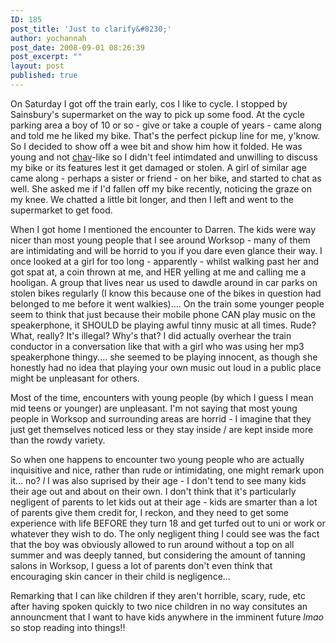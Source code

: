 ```yaml
---
ID: 185
post_title: 'Just to clarify&#8230;'
author: yochannah
post_date: 2008-09-01 08:26:39
post_excerpt: ""
layout: post
published: true
---
```

On Saturday I got off the train early, cos I like to cycle. I stopped by Sainsbury's supermarket on the way to pick up some food. At the cycle parking area a boy of 10 or so - give or take a couple of years - came along and told me he liked my bike. That's the perfect pickup line for me, y'know. So I decided to show off a wee bit and show him how it folded. He was young and not <a href="http://en.wikipedia.org/wiki/Chav">chav</a>-like so I didn't feel intimdated and unwilling to discuss my bike or its features lest it get damaged or stolen. A girl of similar age came along - perhaps a sister or friend - on her bike, and started to chat as well. She asked me if I'd fallen off my bike recently, noticing the graze on my knee. We chatted a little bit longer, and then I left and went to the supermarket to get food.

When I got home I mentioned the encounter to Darren. The kids were way nicer than most young people that I see around Worksop - many of them are intimidating and will be horrid to you if you dare even glance their way. I once looked at a girl for too long - apparently - whilst walking past her and got spat at, a coin thrown at me, and HER yelling at me and calling me a hooligan. A group that lives near us used to dawdle around in car parks on stolen bikes regularly (I know this because one of the bikes in question had belonged to me before it went walkies).... On the train some younger people seem to think that just because their mobile phone CAN play music on the speakerphone, it SHOULD be playing awful tinny music at all times. Rude? What, really? It's illegal? Why's that? I did actually overhear the train conductor in a conversation like that with a girl who was using her mp3 speakerphone thingy.... she seemed to be playing innocent, as though she honestly had no idea that playing your own music out loud in a public place might be unpleasant for others.

Most of the time, encounters with young people (by which I guess I mean mid teens or younger) are unpleasant. I'm not saying that most young people in Worksop and surrounding areas are horrid - I imagine that they just get themselves noticed less or they stay inside / are kept inside more than the rowdy variety.

So when one happens to encounter two young people who are actually inquisitive and nice, rather than rude or intimidating, one might remark upon it... no? *l* I was also suprised by their age - I don't tend to see many kids their age out and about on their own. I don't think that it's particularly negligent of parents to let kids out at their age - kids are smarter than a lot of parents give them credit for, I reckon, and they need to get some experience with life BEFORE they turn 18 and get turfed out to uni or work or whatever they wish to do. The only negligent thing I could see was the fact that the boy was obviously allowed to run around without a top on all summer and was deeply tanned, but considering the amount of tanning salons in Worksop, I guess a lot of parents don't even think that encouraging skin cancer in their child is negligence...

Remarking that I can like children if they aren't horrible, scary, rude, etc after having spoken quickly to two nice children in no way consitutes an announcment that I want to have kids anywhere in the imminent future *lmao* so stop reading into things!!